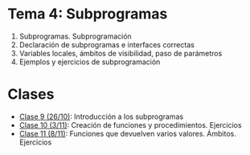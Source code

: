 # Tema 4: Subprogramas

1. Subprogramas. Subprogramación
2. Declaración de subprogramas e interfaces correctas
3. Variables locales, ámbitos de visibilidad, paso de parámetros
4. Ejemplos y ejercicios de subprogramación

# Clases
* [Clase 9 (26/10)](clase09.md): Introducción a los subprogramas
* [Clase 10 (3/11)](clase10.md): Creación de funciones y procedimientos. Ejercicios
* [Clase 11 (8/11)](clase11.md): Funciones que devuelven varios valores. Ámbitos. Ejercicios


